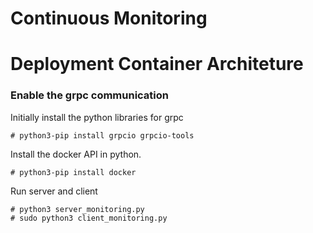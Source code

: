# Continuous Monitoring

# Deployment Container Architeture

### Enable the grpc communication

Initially install the python libraries for grpc 
```
# python3-pip install grpcio grpcio-tools
```

Install the docker API in python.

```
# python3-pip install docker
```

Run server and client

```
# python3 server_monitoring.py
# sudo python3 client_monitoring.py
```
